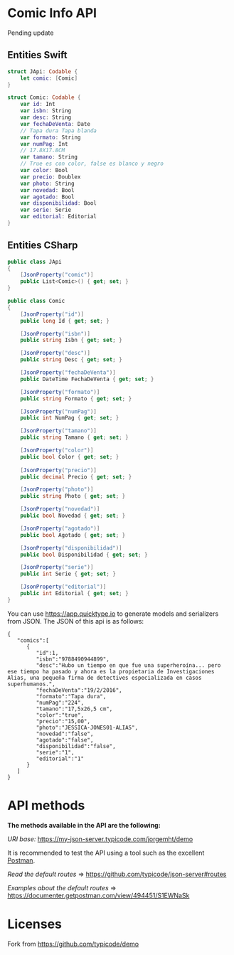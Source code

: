 # Comic Info API

Pending update

## Entities Swift


``` swift
struct JApi: Codable {
    let comic: [Comic]
}
``` 

``` swift
struct Comic: Codable {
    var id: Int
    var isbn: String
    var desc: String
    var fechaDeVenta: Date
    // Tapa dura Tapa blanda
    var formato: String
    var numPag: Int
    // 17.8X17.8CM
    var tamano: String
    // True es con color, false es blanco y negro
    var color: Bool
    var precio: Doublex
    var photo: String
    var novedad: Bool
    var agotado: Bool
    var disponibilidad: Bool
    var serie: Serie
    var editorial: Editorial
}
```
## Entities CSharp

``` csharp
public class JApi
{ 
    [JsonProperty("comic")]
    public List<Comic>() { get; set; }
}
```

``` csharp
public class Comic
{
    [JsonProperty("id")]
    public long Id { get; set; }

    [JsonProperty("isbn")]
    public string Isbn { get; set; }

    [JsonProperty("desc")]
    public string Desc { get; set; }

    [JsonProperty("fechaDeVenta")]
    public DateTime FechaDeVenta { get; set; }

    [JsonProperty("formato")]
    public string Formato { get; set; }

    [JsonProperty("numPag")]
    public int NumPag { get; set; }

    [JsonProperty("tamano")]
    public string Tamano { get; set; }

    [JsonProperty("color")]
    public bool Color { get; set; }
    
    [JsonProperty("precio")]
    public decimal Precio { get; set; }

    [JsonProperty("photo")]
    public string Photo { get; set; }

    [JsonProperty("novedad")]
    public bool Novedad { get; set; }

    [JsonProperty("agotado")]
    public bool Agotado { get; set; }

    [JsonProperty("disponibilidad")]
    public bool Disponibilidad { get; set; }

    [JsonProperty("serie")]
    public int Serie { get; set; }

    [JsonProperty("editorial")]
    public int Editorial { get; set; }
}
```

You can use https://app.quicktype.io to generate models and serializers from JSON. The JSON of this api is as follows:

```
{
   "comics":[
      {
         "id":1,
         "isbn":"9788490944899",
         "desc":"Hubo un tiempo en que fue una superheroína... pero ese tiempo ha pasado y ahora es la propietaria de Investigaciones Alias, una pequeña firma de detectives especializada en casos superhumanos.",
         "fechaDeVenta":"19/2/2016",
         "formato":"Tapa dura",
         "numPag":"224",
         "tamano":"17,5x26,5 cm",
         "color":"true",
         "precio":"15,00",
         "photo":"JESSICA-JONES01-ALIAS",
         "novedad":"false",
         "agotado":"false",
         "disponibilidad":"false",
         "serie":"1",
         "editorial":"1"
      }
   ]
}
```

# API methods

**The methods available in the API are the following:**

*URI base:* https://my-json-server.typicode.com/jorgemht/demo

It is recommended to test the API using a tool such as the excellent [Postman](https://www.getpostman.com/).

*Read the default routes* => https://github.com/typicode/json-server#routes

*Examples about the default routes* => https://documenter.getpostman.com/view/494451/S1EWNaSk
 
# Licenses 
 
Fork from https://github.com/typicode/demo
